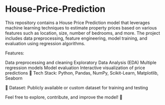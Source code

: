 # House-Price-Prediction
This repository contains a House Price Prediction model that leverages machine learning techniques to estimate property prices based on various features such as location, size, number of bedrooms, and more. The project includes data preprocessing, feature engineering, model training, and evaluation using regression algorithms.

Features:

Data preprocessing and cleaning
Exploratory Data Analysis (EDA)
Multiple regression models 
Model evaluation 
Interactive visualization of price predictions
📌 Tech Stack: Python, Pandas, NumPy, Scikit-Learn, Matplotlib, Seaborn

🔗 Dataset: Publicly available or custom dataset for training and testing

Feel free to explore, contribute, and improve the model! 🚀







